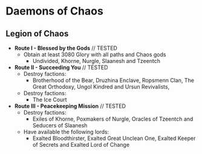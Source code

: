 # Daemons of Chaos

## Legion of Chaos

* **Route I - Blessed by the Gods** // TESTED
    * Obtain at least 3080 Glory with all paths and Chaos gods
        * Undivided, Khorne, Nurgle, Slaanesh and Tzeentch
* **Route II - Succeeding You** // TESTED
    * Destroy factions:
        * Brotherhood of the Bear, Druzhina Enclave, Ropsmenn Clan, The Great Orthodoxy, Ungol Kindred and Ursun 
        Revivalists, 
    * Destroy factions:
        * The Ice Court
* **Route III - Peacekeeping Mission** // TESTED
    * Destroy factions:
        * Exiles of Khorne, Poxmakers of Nurgle, Oracles of Tzeentch and Seducers of Slaanesh
    * Have available the following lords:
        * Exalted Bloodthirster, Exalted Great Unclean One, Exalted Keeper of Secrets and Exalted Lord of Change
